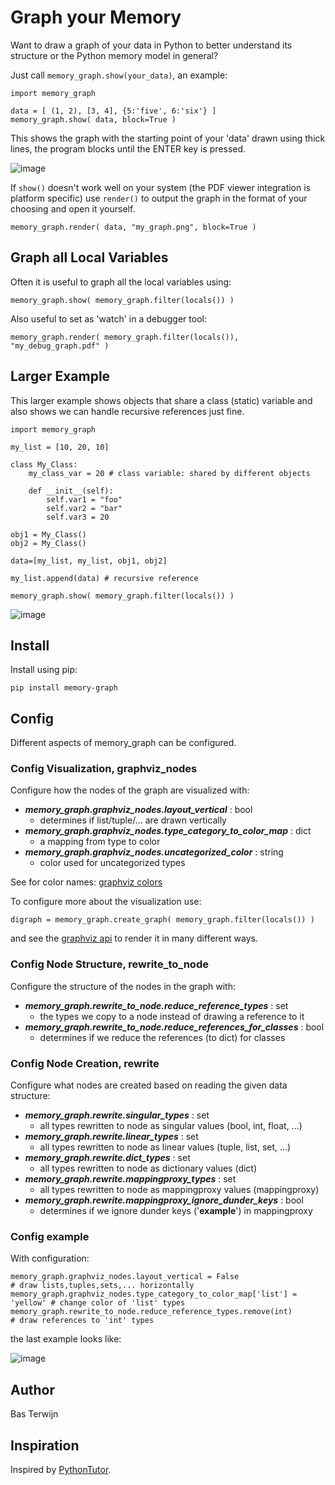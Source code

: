 # Graph your Memory #

Want to draw a graph of your data in Python to better understand its
structure or the Python memory model in general?

Just call `memory_graph.show(your_data)`, an example:

```
import memory_graph

data = [ (1, 2), [3, 4], {5:'five', 6:'six'} ]
memory_graph.show( data, block=True )
```

This shows the graph with the starting point of your 'data' drawn
using thick lines, the program blocks until the ENTER key is pressed.

![image](https://raw.githubusercontent.com/bterwijn/memory_graph/main/images/example1.png)

If `show()` doesn't work well on your system (the PDF viewer
integration is platform specific) use `render()` to output the graph
in the format of your choosing and open it yourself.

```
memory_graph.render( data, "my_graph.png", block=True )
```

## Graph all Local Variables ##

Often it is useful to graph all the local variables using:

```
memory_graph.show( memory_graph.filter(locals()) )
```

Also useful to set as 'watch' in a debugger tool:

```
memory_graph.render( memory_graph.filter(locals()), "my_debug_graph.pdf" )
```

## Larger Example ##

This larger example shows objects that share a class (static) variable and
also shows we can handle recursive references just fine.

```
import memory_graph

my_list = [10, 20, 10]

class My_Class:
    my_class_var = 20 # class variable: shared by different objects
    
    def __init__(self):
        self.var1 = "foo"
        self.var2 = "bar"
        self.var3 = 20

obj1 = My_Class()
obj2 = My_Class()

data=[my_list, my_list, obj1, obj2]

my_list.append(data) # recursive reference

memory_graph.show( memory_graph.filter(locals()) )
```
![image](https://raw.githubusercontent.com/bterwijn/memory_graph/main/images/example2.png)


## Install ##

Install using pip:

```
pip install memory-graph
```

## Config ##

Different aspects of memory_graph can be configured.

### Config Visualization, graphviz_nodes ###

Configure how the nodes of the graph are visualized with:

- ***memory_graph.graphviz_nodes.layout_vertical*** : bool
  - determines if list/tuple/... are drawn vertically
- ***memory_graph.graphviz_nodes.type_category_to_color_map*** : dict
  - a mapping from type to color
- ***memory_graph.graphviz_nodes.uncategorized_color*** : string
  - color used for uncategorized types

See for color names: [graphviz colors](https://graphviz.org/doc/info/colors.html)

To configure more about the visualization use:
```
digraph = memory_graph.create_graph( memory_graph.filter(locals()) )
```
and see the [graphviz api](https://graphviz.readthedocs.io/en/stable/api.html) to render it in many different ways.

### Config Node Structure, rewrite_to_node ###

Configure the structure of the nodes in the graph with:

- ***memory_graph.rewrite_to_node.reduce_reference_types*** : set
  - the types we copy to a node instead of drawing a reference to it
- ***memory_graph.rewrite_to_node.reduce_references_for_classes*** : bool
  - determines if we reduce the references (to dict) for classes

### Config Node Creation, rewrite ###

Configure what nodes are created based on reading the given data structure:

- ***memory_graph.rewrite.singular_types*** : set
  - all types rewritten to node as singular values (bool, int, float, ...)
- ***memory_graph.rewrite.linear_types*** : set
  - all types rewritten to node as linear values (tuple, list, set, ...)
- ***memory_graph.rewrite.dict_types*** : set
  - all types rewritten to node as dictionary values (dict)
- ***memory_graph.rewrite.mappingproxy_types*** : set
  - all types rewritten to node as mappingproxy values (mappingproxy)
- ***memory_graph.rewrite.mappingproxy_ignore_dunder_keys*** : bool
  - determines if we ignore dunder keys ('__example__') in mappingproxy

### Config example ###

With configuration:
```
memory_graph.graphviz_nodes.layout_vertical = False                       # draw lists,tuples,sets,... horizontally
memory_graph.graphviz_nodes.type_category_to_color_map['list'] = 'yellow' # change color of 'list' types
memory_graph.rewrite_to_node.reduce_reference_types.remove(int)           # draw references to 'int' types
```

the last example looks like:

![image](https://raw.githubusercontent.com/bterwijn/memory_graph/main/images/example3.png)


## Author ##
Bas Terwijn


## Inspiration ##
Inspired by [PythonTutor](https://pythontutor.com/visualize.html).
